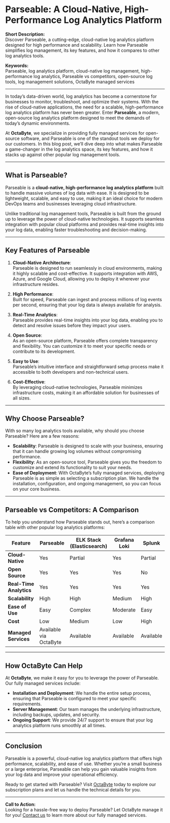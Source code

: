 # Parseable: A Cloud-Native, High-Performance Log Analytics Platform

**Short Description:**  
Discover Parseable, a cutting-edge, cloud-native log analytics platform designed for high performance and scalability. Learn how Parseable simplifies log management, its key features, and how it compares to other log analytics tools.

**Keywords:**  
Parseable, log analytics platform, cloud-native log management, high-performance log analytics, Parseable vs competitors, open-source log tools, log management solutions, OctaByte managed services

---

In today’s data-driven world, log analytics has become a cornerstone for businesses to monitor, troubleshoot, and optimize their systems. With the rise of cloud-native applications, the need for a scalable, high-performance log analytics platform has never been greater. Enter **Parseable**, a modern, open-source log analytics platform designed to meet the demands of today’s dynamic environments.

At **OctaByte**, we specialize in providing fully managed services for open-source software, and Parseable is one of the standout tools we deploy for our customers. In this blog post, we’ll dive deep into what makes Parseable a game-changer in the log analytics space, its key features, and how it stacks up against other popular log management tools.

---

## What is Parseable?

Parseable is a **cloud-native, high-performance log analytics platform** built to handle massive volumes of log data with ease. It is designed to be lightweight, scalable, and easy to use, making it an ideal choice for modern DevOps teams and businesses leveraging cloud infrastructure.

Unlike traditional log management tools, Parseable is built from the ground up to leverage the power of cloud-native technologies. It supports seamless integration with popular cloud platforms and provides real-time insights into your log data, enabling faster troubleshooting and decision-making.

---

## Key Features of Parseable

1. **Cloud-Native Architecture**:  
   Parseable is designed to run seamlessly in cloud environments, making it highly scalable and cost-effective. It supports integration with AWS, Azure, and Google Cloud, allowing you to deploy it wherever your infrastructure resides.

2. **High Performance**:  
   Built for speed, Parseable can ingest and process millions of log events per second, ensuring that your log data is always available for analysis.

3. **Real-Time Analytics**:  
   Parseable provides real-time insights into your log data, enabling you to detect and resolve issues before they impact your users.

4. **Open Source**:  
   As an open-source platform, Parseable offers complete transparency and flexibility. You can customize it to meet your specific needs or contribute to its development.

5. **Easy to Use**:  
   Parseable’s intuitive interface and straightforward setup process make it accessible to both developers and non-technical users.

6. **Cost-Effective**:  
   By leveraging cloud-native technologies, Parseable minimizes infrastructure costs, making it an affordable solution for businesses of all sizes.

---

## Why Choose Parseable?

With so many log analytics tools available, why should you choose Parseable? Here are a few reasons:

- **Scalability**: Parseable is designed to scale with your business, ensuring that it can handle growing log volumes without compromising performance.
- **Flexibility**: As an open-source tool, Parseable gives you the freedom to customize and extend its functionality to suit your needs.
- **Ease of Deployment**: With OctaByte’s fully managed services, deploying Parseable is as simple as selecting a subscription plan. We handle the installation, configuration, and ongoing management, so you can focus on your core business.

---

## Parseable vs Competitors: A Comparison

To help you understand how Parseable stands out, here’s a comparison table with other popular log analytics platforms:

| Feature                | Parseable               | ELK Stack (Elasticsearch) | Grafana Loki          | Splunk                |
|------------------------|-------------------------|---------------------------|-----------------------|-----------------------|
| **Cloud-Native**       | Yes                     | Partial                   | Yes                   | Partial               |
| **Open Source**        | Yes                     | Yes                       | Yes                   | No                    |
| **Real-Time Analytics**| Yes                     | Yes                       | Yes                   | Yes                   |
| **Scalability**        | High                    | High                      | Medium                | High                  |
| **Ease of Use**        | Easy                    | Complex                   | Moderate              | Easy                  |
| **Cost**               | Low                     | Medium                    | Low                   | High                  |
| **Managed Services**   | Available via OctaByte  | Available                 | Available             | Available             |

---

## How OctaByte Can Help

At **OctaByte**, we make it easy for you to leverage the power of Parseable. Our fully managed services include:

- **Installation and Deployment**: We handle the entire setup process, ensuring that Parseable is configured to meet your specific requirements.
- **Server Management**: Our team manages the underlying infrastructure, including backups, updates, and security.
- **Ongoing Support**: We provide 24/7 support to ensure that your log analytics platform runs smoothly at all times.

---

## Conclusion

Parseable is a powerful, cloud-native log analytics platform that offers high performance, scalability, and ease of use. Whether you’re a small business or a large enterprise, Parseable can help you gain valuable insights from your log data and improve your operational efficiency.

Ready to get started with Parseable? Visit [OctaByte](https://octabyte.io) today to explore our subscription plans and let us handle the technical details for you.

---

**Call to Action:**  
Looking for a hassle-free way to deploy Parseable? Let OctaByte manage it for you! [Contact us](https://octabyte.io/contact) to learn more about our fully managed services.